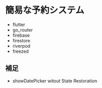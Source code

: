 # 簡易な予約システム
- flutter
- go_router
- firebase
- firestore
- riverpod
- freezed

## 補足
- showDatePicker witout State Restoration

